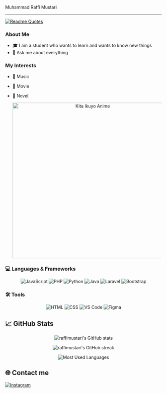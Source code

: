 Muhammad Raffi Mustari
<hr>

[![Readme Quotes](https://quotes-github-readme.vercel.app/api?type=horizontal&theme=monokai)](https://github.com/piyushsuthar/github-readme-quotes)


### About Me

- 🎓 I am a student who wants to learn and wants to know new things
- 💬 Ask me about everything

### My Interests

- 🎼 Music
- 🎥 Movie
- 📑 Novel

   <p align="center"> <img src="https://github.com/user-attachments/assets/ea956e0e-95e0-4da8-9c91-fd1217455c4e" alt="Kita Ikuyo Anime" width="500px"> </p>

### 💻 Languages & Frameworks
<p align="center">
  <img src="https://img.shields.io/badge/JavaScript-F7DF1E?style=flat-square&logo=javascript&logoColor=black" alt="JavaScript">
  <img src="https://img.shields.io/badge/PHP-777BB4?style=flat-square&logo=php&logoColor=white" alt="PHP">
  <img src="https://img.shields.io/badge/Python-3776AB?style=flat-square&logo=python&logoColor=white" alt="Python">
  <img src="https://img.shields.io/badge/Java-007396?style=flat-square&logo=java&logoColor=white" alt="Java">
  <img src="https://img.shields.io/badge/Laravel-FF2D20?style=flat-square&logo=laravel&logoColor=white" alt="Laravel">
  <img src="https://img.shields.io/badge/Bootstrap-7952B3?style=flat-square&logo=bootstrap&logoColor=white" alt="Bootstrap">
</p>

### 🛠 Tools
<p align="center">
  <img src="https://img.shields.io/badge/HTML-E34F26?style=flat-square&logo=html5&logoColor=white" alt="HTML">
  <img src="https://img.shields.io/badge/CSS-1572B6?style=flat-square&logo=css3&logoColor=white" alt="CSS">
  <img src="https://img.shields.io/badge/VS_Code-007ACC?style=flat-square&logo=visual-studio-code&logoColor=white" alt="VS Code">
  <img src="https://img.shields.io/badge/Figma-F24E1E?style=flat-square&logo=figma&logoColor=white" alt="Figma">
</p>

## 📈 GitHub Stats

<p align="center">
  <img src="https://github-readme-stats.vercel.app/api?username=raffimustari&show_icons=true&theme=radical&hide_border=true" alt="raffimustari's GitHub stats">
</p>

<p align="center">
  <img src="https://github-readme-streak-stats.herokuapp.com/?user=raffimustari&theme=radical&hide_border=true" alt="raffimustari's GitHub streak">
</p>

<p align="center">
  <img src="https://github-readme-stats.vercel.app/api/top-langs/?username=raffimustari&layout=compact&theme=radical&hide_border=true" alt="Most Used Languages">
</p>







## 🌐 Contact me

<a href="https://www.instagram.com/mramdhan_dani/">
  <img src="https://img.shields.io/badge/Instagram-E4405F?style=flat-square&logo=instagram&logoColor=white" alt="Instagram">
</a>
